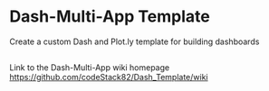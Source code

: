 # Dash-Multi-App Template
Create a custom Dash and Plot.ly template for building dashboards

##
Link to the Dash-Multi-App wiki homepage https://github.com/codeStack82/Dash_Template/wiki

